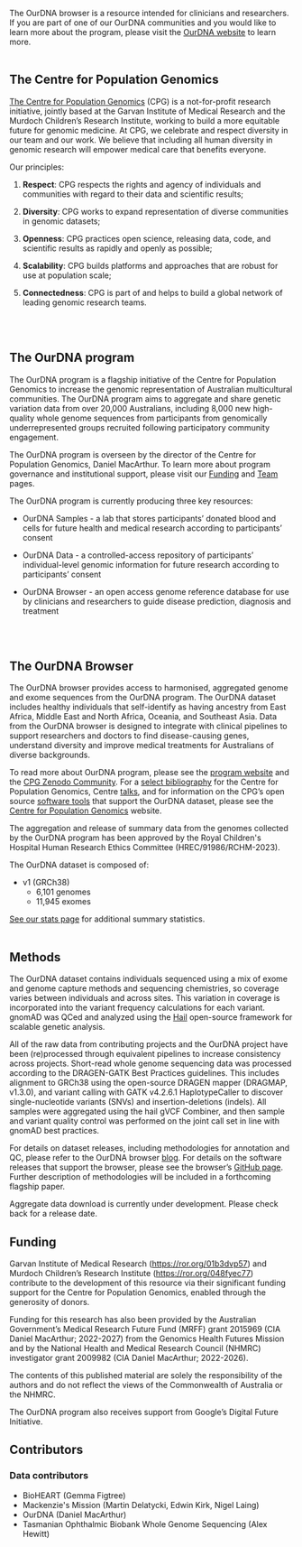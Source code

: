 The OurDNA browser is a resource intended for clinicians and researchers. If you are part of one of our OurDNA communities and you would like to learn more about the program, please visit the [OurDNA website](https://www.ourdna.org.au) to learn more.
<br />
<br />

## The Centre for Population Genomics


[The Centre for Population Genomics](https://populationgenomics.org.au) (CPG) is a not-for-profit research initiative, jointly based at the Garvan Institute of Medical Research and the Murdoch Children’s Research Institute, working to build a more equitable future for genomic medicine. At CPG, we celebrate and respect diversity in our team and our work. We believe that including all human diversity in genomic research will empower medical care that benefits everyone.

Our principles:

1. **Respect**: CPG respects the rights and agency of individuals and communities with regard to their data and scientific results;

2. **Diversity**: CPG works to expand representation of diverse communities in genomic datasets;

3. **Openness**: CPG practices open science, releasing data, code, and scientific results as rapidly and openly as possible;

4. **Scalability**: CPG builds platforms and approaches that are robust for use at population scale;

5. **Connectedness**: CPG is part of and helps to build a global network of leading genomic research teams.
<br />
<br />

## The OurDNA program

The OurDNA program is a flagship initiative of the Centre for Population Genomics to increase the genomic representation of Australian multicultural communities. The OurDNA program aims to aggregate and share genetic variation data from over 20,000 Australians, including 8,000 new high-quality whole genome sequences from participants from genomically underrepresented groups recruited following participatory community engagement.

The OurDNA program is overseen by the director of the Centre for Population Genomics, Daniel MacArthur. To learn more about program governance and institutional support, please visit our [Funding](/about) and [Team](/team) pages.

The OurDNA program is currently producing three key resources:

* OurDNA Samples - a lab that stores participants’ donated blood and cells for future health and medical research according to participants’ consent

* OurDNA Data - a controlled-access repository of participants’ individual-level genomic information for future research according to participants’ consent

* OurDNA Browser - an open access genome reference database for use by clinicians and researchers to guide disease prediction, diagnosis and treatment
<br />
<br />

## The OurDNA Browser

The OurDNA browser provides access to harmonised, aggregated genome and exome sequences from the OurDNA program. The OurDNA dataset includes healthy individuals that self-identify as having ancestry from East Africa, Middle East and North Africa, Oceania, and Southeast Asia. Data from the OurDNA browser is designed to integrate with clinical pipelines to support researchers and doctors to find disease-causing genes, understand diversity and improve medical treatments for Australians of diverse backgrounds.

To read more about OurDNA program, please see the [program website](https://www.ourdna.org.au) and the [CPG Zenodo Community](https://zenodo.org/communities/populationgenomics/records). For a [select bibliography](https://populationgenomics.org.au/about-us/resources/publications/) for the Centre for Population Genomics, Centre [talks](https://populationgenomics.org.au/about-us/resources/talks/), and for information on the CPG’s open source [software tools](https://populationgenomics.org.au/about-us/resources/software-tools-2/) that support the OurDNA dataset, please see the [Centre for Population Genomics](https://populationgenomics.org.au) website.

The aggregation and release of summary data from the genomes collected by the OurDNA program has been approved by the Royal Children's Hospital Human Research Ethics Committee (HREC/91986/RCHM-2023).

The OurDNA dataset is composed of:

- v1 (GRCh38)
  - 6,101 genomes
  - 11,945 exomes

[See our stats page](/stats) for additional summary statistics.
<br />
<br />

## Methods

The OurDNA dataset contains individuals sequenced using a mix of exome and genome capture methods and sequencing chemistries, so coverage varies between individuals and across sites. This variation in coverage is incorporated into the variant frequency calculations for each variant. gnomAD was QCed and analyzed using the [Hail](https://hail.is) open-source framework for scalable genetic analysis.

All of the raw data from contributing projects and the OurDNA project have been (re)processed through equivalent pipelines to increase consistency across projects. Short-read whole genome sequencing data was processed according to the DRAGEN-GATK Best Practices guidelines. This includes alignment to GRCh38 using the open-source DRAGEN mapper (DRAGMAP, v1.3.0), and variant calling with GATK v4.2.6.1 HaplotypeCaller to discover single-nucleotide variants (SNVs) and insertion-deletions (indels). All samples were aggregated using the hail gVCF Combiner, and then sample and variant quality control was performed on the joint call set in line with gnomAD best practices.

For details on dataset releases, including methodologies for annotation and QC, please refer to the OurDNA browser [blog](/news). For details on the software releases that support the browser, please see the browser’s [GitHub page](https://github.com/populationgenomics/gnomad-browser). Further description of methodologies will be included in a forthcoming flagship paper.

Aggregate data download is currently under development. Please check back for a release date.

## Funding

Garvan Institute of Medical Research (https://ror.org/01b3dvp57) and Murdoch Children’s Research Institute (https://ror.org/048fyec77) contribute to the development of this resource via their significant funding support for the Centre for Population Genomics, enabled through the generosity of donors.

Funding for this research has also been provided by the Australian Government’s Medical Research Future Fund (MRFF) grant 2015969 (CIA Daniel MacArthur; 2022-2027) from the Genomics Health Futures Mission and by the National Health and Medical Research Council (NHMRC) investigator grant 2009982 (CIA Daniel MacArthur; 2022-2026).

The contents of this published material are solely the responsibility of the authors and do not reflect the views of the Commonwealth of Australia or the NHMRC.

The OurDNA program also receives support from Google’s Digital Future Initiative.

## Contributors

### Data contributors

- BioHEART (Gemma Figtree)
- Mackenzie's Mission (Martin Delatycki, Edwin Kirk, Nigel Laing)
- OurDNA (Daniel MacArthur)
- Tasmanian Ophthalmic Biobank Whole Genome Sequencing (Alex Hewitt)
